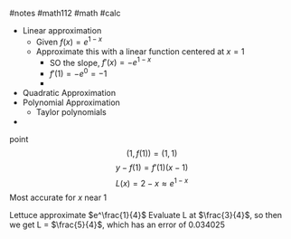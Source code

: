#notes #math112 #math #calc

- Linear approximation
	- Given $f(x)=e^{1-x}$
	- Approximate this with a linear function centered at $x=1$
		- SO the slope, $f'(x)= -e^{1-x}$
		- $f'(1)=-e^{0}=-1$
		- 
- Quadratic Approximation
- Polynomial Approximation
	- Taylor polynomials
- 
point
$$(1,f(1)) = (1,1)$$
$$y - f(1) = f'(1)(x-1)$$
$$L(x) = 2-x \approx e^{1-x}$$
Most accurate for $x$ near 1

Lettuce approximate $e^\frac{1}{4}$
Evaluate L at $\frac{3}{4}$, so then we get L = $\frac{5}{4}$, which has an error of $0.034025$
